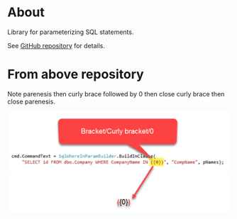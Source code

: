 ﻿# About

Library for parameterizing SQL statements.

See [GitHub repository](https://github.com/karenpayneoregon/dyynamic-sql-where-in) for details.

# From above repository

Note parenesis then curly brace followed by 0 then close curly brace then close parenesis.


![image](assets/figure2.png)